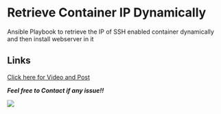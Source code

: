 # Retrieve Container IP Dynamically

Ansible Playbook to retrieve the IP of SSH enabled container dynamically and then install webserver in it

## Links

[Click here for Video and Post](https://www.linkedin.com/posts/amanjhagrolia143_rightmentor-righteducation-worldrecordholder-activity-6798462095575851008-3nwN)

***Feel free to Contact if any issue!!***

<a href="https://www.linkedin.com/in/amanjhagrolia143" target="_blank"> <img src="https://img.shields.io/badge/LinkedIn-0077B5?style=for-the-badge&logo=linkedin&logoColor=white" /> </a>
